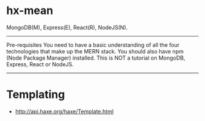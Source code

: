 # hx-mean



MongoDB(M), Express(E), React(R), NodeJS(N).


----


Pre-requisites
You need to have a basic understanding of all the four technologies that make up the MERN stack. You should also have npm (Node Package Manager) installed. This is NOT a tutorial on MongoDB, Express, React or NodeJS.

---



# Templating

- <http://api.haxe.org/haxe/Template.html>